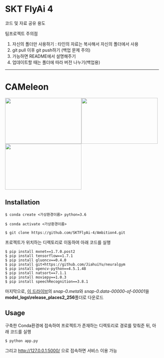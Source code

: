 # SKT FlyAi 4

코드 및 자료 공유 용도

팀프로젝트 주의점

1. 자신의 폴더만 사용하기 : 타인의 자료는 복사해서 자신의 폴더에서 사용
2. git pull 이후 git push하기 (백업 문제 주의)
3. 가능하면 README에서 설명해주기
4. 업데이트할 때는 폴더에 따라 버전 나누기(백업용)
* * *
# CAMeleon

<img src="https://user-images.githubusercontent.com/108257345/187815111-d309be48-e687-4320-b0ec-003401aaed6b.gif" width="250" height="150"><img src="https://user-images.githubusercontent.com/108257345/187815119-ad31fbcf-b896-4b7e-897d-c0278b4f1e1a.gif" width="250" height="150"><img src="https://user-images.githubusercontent.com/108257345/187815122-30a147a7-dbed-4df2-a46a-d5712133ae46.gif" width="250" height="150">

## Installation
```
$ conda create <가상환경이름> python=3.6
```
```
$ conda activate <가상환경이름>
```
```
$ git clone https://github.com/SKTFlyAi-4/Ambition4.git
```
프로젝트가 위치하는 디렉토리로 이동하여 아래 코드를 실행
```
$ pip install mxnet==1.7.0.post2
$ pip install tensorflow==1.7.1
$ pip install gluoncv==0.4.0
$ pip install git+https://github.com/JiahuiYu/neuralgym
$ pip install opencv-python==4.5.1.48
$ pip install natsort==7.1.1
$ pip install moviepy==1.0.3
$ pip install speechRecognition==3.8.1
```
마지막으로, [이 드라이브](https://drive.google.com/drive/folders/1y7Irxm3HSHGvp546hZdAZwuNmhLUVcjO)의 *snap-0.meta*와 *snap-0.data-00000-of-00001*을 **model_logs\release_places2_256**폴더로 다운로드

## Usage
구축한 Conda환경에 접속하여 프로젝트가 존재하는 디렉토리로 경로를 맞춰준 뒤, 아래 코드를 실행
```
$ python app.py
```
그리고 http://127.0.0.1:5000/ 으로 접속하면 서비스 이용 가능
